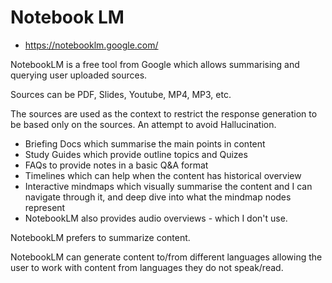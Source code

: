 # Notebook LM

- https://notebooklm.google.com/

NotebookLM is a free tool from Google which allows summarising and querying user uploaded sources.

Sources can be PDF, Slides, Youtube, MP4, MP3, etc.

The sources are used as the context to restrict the response generation to be based only on the sources. An attempt to avoid Hallucination.

- Briefing Docs which summarise the main points in content
- Study Guides which provide outline topics and Quizes
- FAQs to provide notes in a basic Q&A format
- Timelines which can help when the content has historical overview
- Interactive mindmaps which visually summarise the content and I can navigate through it, and deep dive into what the mindmap nodes represent
- NotebookLM also provides audio overviews - which I don't use.

NotebookLM prefers to summarize content.

NotebookLM can generate content to/from different languages allowing the user to work with content from languages they do not speak/read.